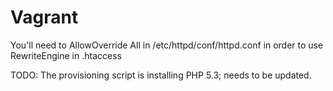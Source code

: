 # Vagrant

You'll need to AllowOverride All in /etc/httpd/conf/httpd.conf in order to use RewriteEngine in .htaccess

TODO: The provisioning script is installing PHP 5.3; needs to be updated.